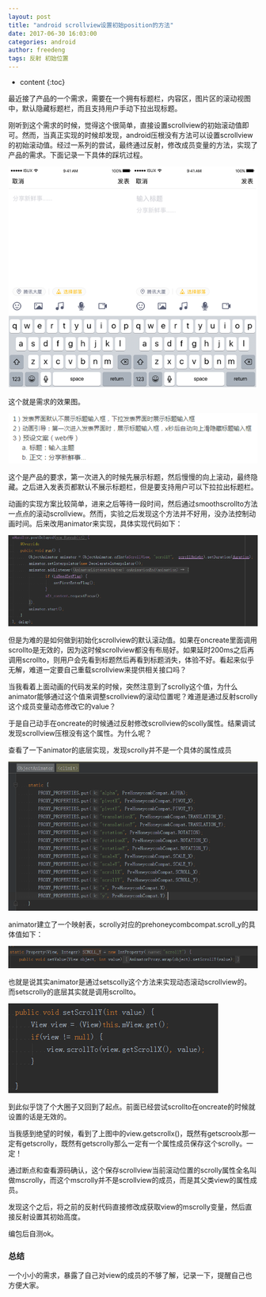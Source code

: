 ```yaml
---
layout: post
title: "android scrollview设置初始position的方法"
date: 2017-06-30 16:03:00
categories: android
author: freedeng
tags: 反射 初始位置
---
```


* content
{:toc}



最近接了产品的一个需求，需要在一个拥有标题栏，内容区，图片区的滚动视图中，默认隐藏标题栏，而且支持用户手动下拉出现标题。

刚听到这个需求的时候，觉得这个很简单，直接设置scrollview的初始滚动值即可。然而，当真正实现的时候却发现，android压根没有方法可以设置scrollview的初始滚动值。经过一系列的尝试，最终通过反射，修改成员变量的方法，实现了产品的需求。下面记录一下具体的踩坑过程。
<!--more-->

![](/image/android_scrollview_she_zhi_chu_shi_position_de_fang_fa/3a5832dc8e74b645359271cf53e31801f71136f1666c5db5b34f161eaf55e843)

这个就是需求的效果图。

![](/image/android_scrollview_she_zhi_chu_shi_position_de_fang_fa/d2591a465262382394b168bf56c8e25549b540f2a6ae6540bb88050b12904aa8)

这个是产品的要求，第一次进入的时候先展示标题，然后慢慢的向上滚动，最终隐藏。之后进入发表页都默认不展示标题栏，但是要支持用户可以下拉拉出标题栏。

动画的实现方案比较简单，进来之后等待一段时间，然后通过smoothscrollto方法一点点的滚动scrollview。然而，实验之后发现这个方法并不好用，没办法控制动画时间。后来改用animator来实现，具体实现代码如下：

![](/image/android_scrollview_she_zhi_chu_shi_position_de_fang_fa/d97c4051208501a60aebaf4888f1c04bd173f76cc09c0d37b718e65f3fd14f02)

但是为难的是如何做到初始化scrollview的默认滚动值。如果在oncreate里面调用scrollto是无效的，因为这时候scrollview都没有布局好。如果延时200ms之后再调用scrollto，则用户会先看到标题然后再看到标题消失，体验不好。看起来似乎无解，难道一定要自己重载scrollview来提供相关接口吗？

当我看着上面动画的代码发呆的时候，突然注意到了scrolly这个值，为什么animator能够通过这个值来调整scrollview的滚动位置呢？难道是通过反射scrolly这个成员变量动态修改它的value？

于是自己动手在oncreate的时候通过反射修改scrollview的scolly属性。结果调试发现scrollview压根没有这个属性。为什么呢？

查看了一下animator的底层实现，发现scrolly并不是一个具体的属性成员

![](/image/android_scrollview_she_zhi_chu_shi_position_de_fang_fa/8aafd4a04cc50390bd8d038fde2560a7a2c859f76bb0ffccb32b2af4e973dfa2)

animator建立了一个映射表，scrolly对应的prehoneycombcompat.scroll_y的具体值如下：

![](/image/android_scrollview_she_zhi_chu_shi_position_de_fang_fa/6646bda48641f198a5a4c5ab61f19eca748cae6a8ba6f238f7a84c049f0af7a0)

也就是说其实animator是通过setscolly这个方法来实现动态滚动scrollview的。而setscrolly的底层其实就是调用scrollto。

![](/image/android_scrollview_she_zhi_chu_shi_position_de_fang_fa/8fa8cc9b096bfe29e661dab192a89cafb6beee270e858aff04b59fcf739d0472)

到此似乎饶了个大圈子又回到了起点。前面已经尝试scrollto在oncreate的时候就设置的话是无效的。

当我感到绝望的时候，看到了上图中的view.getscrollx()，既然有getscroolx那一定有getscrolly，既然有getscrolly那么一定有一个属性成员保存这个scrolly。一定！

通过断点和查看源码确认，这个保存scrollview当前滚动位置的scrolly属性全名叫做mscrolly，而这个mscrolly并不是scrollview的成员，而是其父类view的属性成员。

发现这个之后，将之前的反射代码直接修改成获取view的mscrolly变量，然后直接反射设置其初始高度。

编包后自测ok。

### **总结**

一个小小的需求，暴露了自己对view的成员的不够了解，记录一下，提醒自己也方便大家。

